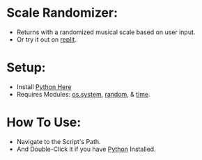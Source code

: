 # Scale Randomizer:
- Returns with a randomized musical scale based on user input.
- Or try it out on [replit](https://replit.com/@Cracko298/Scale-Randomizer).

# Setup:
- Install [Python Here](https://www.python.org/downloads/)
- Requires Modules: [os.system](https://docs.python.org/3/library/os.html), [random](https://docs.python.org/3/library/random.html), & [time](https://docs.python.org/3/library/time.html).

# How To Use:
- Navigate to the Script's Path.
- And Double-Click it if you have [Python](https://www.python.org/downloads/) Installed.
